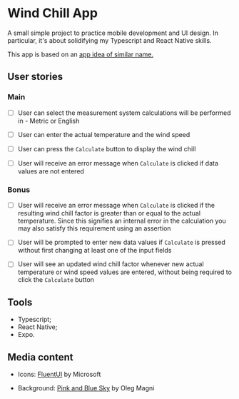 # Wind Chill App

A small simple project to practice mobile development and UI design. In particular, it's about solidifying my Typescript and React Native skills.

This app is based on an [app idea of similar name.](https://github.com/florinpop17/app-ideas/blob/master/Projects/1-Beginner/Windchill-App.md)

## User stories

### Main

- [ ] User can select the measurement system calculations will be performed in - Metric or English

- [ ] User can enter the actual temperature and the wind speed

- [ ] User can press the `Calculate` button to display the wind chill

- [ ] User will receive an error message when `Calculate` is clicked if data values are not entered

### Bonus

- [ ] User will receive an error message when `Calculate` is clicked if the resulting wind chill factor is greater than or equal to the actual temperature. Since this signifies an internal error in the calculation you may also satisfy this requirement using an assertion

- [ ] User will be prompted to enter new data values if `Calculate` is pressed without first changing at least one of the input fields

- [ ] User will see an updated wind chill factor whenever new actual temperature or wind speed values are entered, without being required to click the `Calculate` button

## Tools

- Typescript;
- React Native;
- Expo.

## Media content

- Icons: [FluentUI](https://github.com/microsoft/fluentui-system-icons) by Microsoft

- Background: [Pink and Blue Sky](https://www.pexels.com/photo/pink-and-blue-sky-1235398/) by Oleg Magni